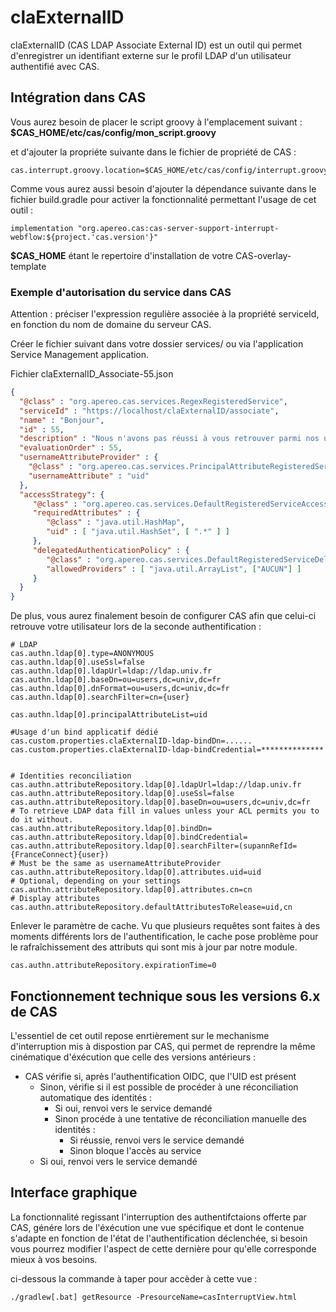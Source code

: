 # claExternalID
claExternalID (CAS LDAP Associate External ID) est un outil qui permet d'enregistrer un identifiant externe sur le profil LDAP d'un utilisateur authentifié avec CAS.

## Intégration dans CAS

Vous aurez besoin de placer le script groovy à l'emplacement suivant : **$CAS_HOME/etc/cas/config/mon_script.groovy**

et d'ajouter la propriéte suivante dans le fichier de propriété de CAS :

```
cas.interrupt.groovy.location=$CAS_HOME/etc/cas/config/interrupt.groovy
```

Comme vous aurez aussi besoin d'ajouter la dépendance suivante dans le fichier build.gradle pour activer la fonctionnalité permettant l'usage de cet outil :

```
implementation "org.apereo.cas:cas-server-support-interrupt-webflow:${project.'cas.version'}"
```

**$CAS_HOME** étant le repertoire d'installation de votre CAS-overlay-template

### Exemple d'autorisation du service dans CAS

Attention : préciser l'expression regulière associée à la propriété serviceId, en fonction du nom de domaine du serveur CAS.

Créer le fichier suivant dans votre dossier services/ ou via l'application Service Management application.

Fichier claExternalID_Associate-55.json
``` json
{
  "@class" : "org.apereo.cas.services.RegexRegisteredService",
  "serviceId" : "https://localhost/claExternalID/associate",
  "name" : "Bonjour",
  "id" : 55,
  "description" : "Nous n'avons pas réussi à vous retrouver parmi nos utilisateurs.\nSi vous êtes étudiant ou personnel de l'université Paris 1 Panthéon-Sorbonne, veuillez vous authentifier. Cette opération est à réaliser une fois.\nSi vous n'êtes pas étudiant ou personnel de Paris 1, vous n'êtes pas autorisé à accéder à ce service. Veuillez cliquer sur \"Annuler\" pour vous déconnecter de FranceConnect",
  "evaluationOrder" : 55,
  "usernameAttributeProvider" : {
    "@class" : "org.apereo.cas.services.PrincipalAttributeRegisteredServiceUsernameProvider",
    "usernameAttribute" : "uid"
  },
  "accessStrategy": {
     "@class" : "org.apereo.cas.services.DefaultRegisteredServiceAccessStrategy",
     "requiredAttributes" : {
	    "@class" : "java.util.HashMap",
	    "uid" : [ "java.util.HashSet", [ ".*" ] ]
     },
     "delegatedAuthenticationPolicy" : {
        "@class" : "org.apereo.cas.services.DefaultRegisteredServiceDelegatedAuthenticationPolicy",
        "allowedProviders" : [ "java.util.ArrayList", ["AUCUN"] ]
     }     
  }
}
```

De plus, vous aurez finalement besoin de configurer CAS afin que celui-ci retrouve votre utilisateur lors de la seconde 
authentification :

``` properties
# LDAP
cas.authn.ldap[0].type=ANONYMOUS
cas.authn.ldap[0].useSsl=false
cas.authn.ldap[0].ldapUrl=ldap://ldap.univ.fr
cas.authn.ldap[0].baseDn=ou=users,dc=univ,dc=fr
cas.authn.ldap[0].dnFormat=ou=users,dc=univ,dc=fr
cas.authn.ldap[0].searchFilter=cn={user}

cas.authn.ldap[0].principalAttributeList=uid

#Usage d'un bind applicatif dédié
cas.custom.properties.claExternalID-ldap-bindDn=......
cas.custom.properties.claExternalID-ldap-bindCredential=**************


# Identities reconciliation
cas.authn.attributeRepository.ldap[0].ldapUrl=ldap://ldap.univ.fr
cas.authn.attributeRepository.ldap[0].useSsl=false
cas.authn.attributeRepository.ldap[0].baseDn=ou=users,dc=univ,dc=fr
# To retrieve LDAP data fill in values unless your ACL permits you to do it without.
cas.authn.attributeRepository.ldap[0].bindDn=
cas.authn.attributeRepository.ldap[0].bindCredential=
cas.authn.attributeRepository.ldap[0].searchFilter=(supannRefId={FranceConnect}{user})
# Must be the same as usernameAttributeProvider
cas.authn.attributeRepository.ldap[0].attributes.uid=uid
# Optional, depending on your settings
cas.authn.attributeRepository.ldap[0].attributes.cn=cn
# Display attributes
cas.authn.attributeRepository.defaultAttributesToRelease=uid,cn
```

Enlever le paramètre de cache. Vu que plusieurs requêtes sont faites à des moments différents lors de l'authentification, le cache pose problème pour le rafraîchissement des attributs qui sont mis à jour par notre module.
```properties
cas.authn.attributeRepository.expirationTime=0
```


## Fonctionnement technique sous les versions 6.x de CAS

L'essentiel de cet outil repose enrtièrement sur le mechanisme d'interruption mis à dispostion par CAS, qui permet de reprendre la même cinématique d'éxécution que celle des versions antérieurs :
- CAS vérifie si, après l'authentification OIDC, que l'UID est présent
    - Sinon, vérifie si il est possible de procéder à une réconciliation automatique des identités :
        - Si oui, renvoi vers le service demandé
        - Sinon procéde à une tentative de réconciliation manuelle des identités :
            - Si réussie, renvoi vers le service demandé
            - Sinon bloque l'accès au service
    - Si oui, renvoi vers le service demandé

## Interface graphique

La fonctionnalité regissant l'interruption des authentifctaions offerte par CAS, génére lors de l'éxécution une vue spécifique et dont le contenue s'adapte en fonction de l'état de l'authentification déclenchée,
si besoin vous pourrez modifier l'aspect de cette dernière pour qu'elle corresponde mieux à vos besoins.

ci-dessous la commande à taper pour accèder à cette vue :
```
./gradlew[.bat] getResource -PresourceName=casInterruptView.html
```





